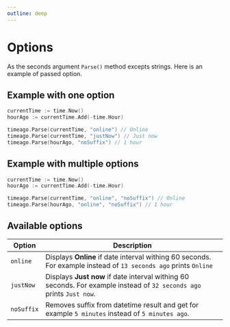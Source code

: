 ```yaml
---
outline: deep
---
```


# Options
As the seconds argument `Parse()` method excepts strings. Here is an example of passed option.

## Example with one option
```go
currentTime := time.Now()
hourAgo := currentTime.Add(-time.Hour)

timeago.Parse(currentTime, "online") // Online
timeago.Parse(currentTime, "justNow") // Just now
timeago.Parse(hourAgo, "noSuffix") // 1 hour
```

## Example with multiple options
```go
currentTime := time.Now()
hourAgo := currentTime.Add(-time.Hour)

timeago.Parse(currentTime, "online", "noSuffix") // Online
timeago.Parse(hourAgo, "online", "noSuffix") // 1 hour
```

## Available options
| Option | Description |
| --- | --- |
| `online` | Displays **Online** if date interval withing 60 seconds. For example instead of `13 seconds ago` prints `Online` |
| `justNow` | Displays **Just now** if date interval withing 60 seconds. For example instead of `32 seconds ago` prints `Just now`. |
| `noSuffix` | Removes suffix from datetime result and get for example `5 minutes` instead of `5 minutes ago`. |